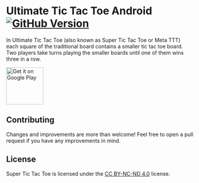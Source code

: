 # Ultimate Tic Tac Toe Android [![GitHub Version](https://badge.fury.io/gh/henrykvdb%2FSuperTTTAndroid.svg)](https://github.com/henrykvdb/UltimateTTTAndroid/releases)

In Ultimate Tic Tac Toe (also known as Super Tic Tac Toe or Meta TTT) each square of the traditional board contains a smaller tic tac toe board. Two players take turns playing the smaller boards until one of them wins three in a row.

<a href='https://play.google.com/store/apps/details?id=com.henrykvdb.sttt'><img alt='Get it on Google Play' src='https://play.google.com/intl/en_us/badges/images/generic/en_badge_web_generic.png' height='100'/></a>

## Contributing

Changes and improvements are more than welcome! Feel free to open a pull request if you have any improvements in mind.

## License

Super Tic Tac Toe is licensed under the [CC BY-NC-ND 4.0](https://creativecommons.org/licenses/by-nc-nd/4.0/) license.
